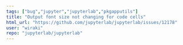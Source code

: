 ```yaml
---
tags: ["bug","jupyter","jupyterlab","pkgapputils"]
title: "Output font size not changing for code cells"
html_url: "https://github.com/jupyterlab/jupyterlab/issues/12178"
user: "wiraki"
repo: "jupyterlab/jupyterlab"
---
```


